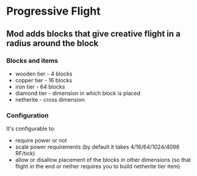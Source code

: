 # Progressive Flight


## Mod adds blocks that give creative flight in a radius around the block

### Blocks and items
- wooden tier - 4 blocks
- copper tier - 16 blocks
- iron tier - 64 blocks
- diamond tier - dimension in which block is placed
- netherite - cross dimension

### Configuration
It's configurable to:

- require power or not
- scale power requirements (by default it takes 4/16/64/1024/4096 RF/tick)
- allow or disallow placement of the blocks in other dimensions (so that flight in the end or nether requires you to build netherite tier item)